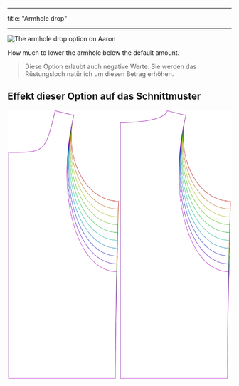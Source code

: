 - - -
title: "Armhole drop"
- - -

![The armhole drop option on Aaron](./armholedrop.svg)

How much to lower the armhole below the default amount.

> Diese Option erlaubt auch negative Werte. Sie werden das Rüstungsloch natürlich um diesen Betrag erhöhen.

## Effekt dieser Option auf das Schnittmuster

![This image shows the effect of this option by superimposing several variants that have a different value for this option](aaron_armholedrop_sample.svg "Effect of this option on the pattern")
